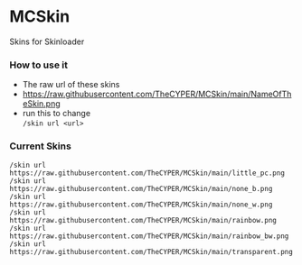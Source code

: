 # MCSkin
Skins for Skinloader
### How to use it
* The raw url of these skins
* https://raw.githubusercontent.com/TheCYPER/MCSkin/main/NameOfTheSkin.png
* run this to change  
  `/skin url <url>`
### Current Skins
`
/skin url https://raw.githubusercontent.com/TheCYPER/MCSkin/main/little_pc.png  
/skin url https://raw.githubusercontent.com/TheCYPER/MCSkin/main/none_b.png  
/skin url https://raw.githubusercontent.com/TheCYPER/MCSkin/main/none_w.png  
/skin url https://raw.githubusercontent.com/TheCYPER/MCSkin/main/rainbow.png  
/skin url https://raw.githubusercontent.com/TheCYPER/MCSkin/main/rainbow_bw.png  
/skin url https://raw.githubusercontent.com/TheCYPER/MCSkin/main/transparent.png  
`
